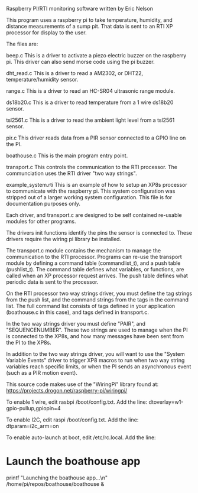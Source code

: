 
Raspberry PI/RTI monitoring software written by Eric Nelson

This program uses a raspberry pi to take temperature, humidity, and distance
measurements of a sump pit. That data is sent to an RTI XP processor for 
display to the user.

The files are:

beep.c
This is a driver to activate a piezo electric buzzer on the raspberry pi.
This driver can also send morse code using the pi buzzer.

dht_read.c
This is a driver to read a AM2302, or DHT22, temperature/humidity
sensor.

range.c
This is a driver to read an HC-SR04 ultrasonic range module.

ds18b20.c
This is a driver to read temperature from a 1 wire ds18b20 sensor.

tsl2561.c
This is a driver to read the ambient light level from a tsl2561 sensor.

pir.c
This driver reads data from a PIR sensor connected to a GPIO line on the PI.

boathouse.c
This is the main program entry point.

transport.c
This controls the communication to the RTI processor. The communciation
uses the RTI driver "two way strings".

example_system.rti
This is an example of how to setup an XP8s processor to communicate with
the raspberry pi. This system configuration was stripped out of a larger
working system configuration. This file is for documentation purposes only.

Each driver, and transport.c are designed to be self contained re-usable
modules for other programs. 

The drivers init functions identify the pins the sensor is connected to. These
drivers require the wiring pi library be installed.

The transport.c module contains the mechanism to manage the communication
to the RTI processor. Programs can re-use the transport module by defining a
command table (commandlist_t), and a push table (pushlist_t). The command
table defines what variables, or functions, are called when an XP processor request
arrives. The push table defines what periodic data is sent to the processor.

On the RTI processor two way strings driver, you must define the tag strings from
the push list, and the command strings from the tags in the command list. The 
full command list consists of tags defined in your application (boathouse.c in this case),
and tags defined in transport.c.

In the two way strings driver you must define "PAIR", and "SEQUENCENUMBER". These two
strings are used to manage when the PI is connected to the XP8s, and how many
messages have been sent from the PI to the XP8s.

In addition to the two way strings driver, you will want to use the 
"System Variable Events" driver to trigger XP8 macros to run when two way string
variables reach specific limits, or when the PI sends an asynchronous event (such
as a PIR motion event).

This source code makes use of the "WiringPi" library found at:
https://projects.drogon.net/raspberry-pi/wiringpi/

To enable 1 wire, edit rasbpi /boot/config.txt. Add the line:
dtoverlay=w1-gpio-pullup,gpiopin=4

To enable I2C, edit raspi /boot/config.txt. Add the line:
dtparam=i2c_arm=on

To enable auto-launch at boot, edit /etc/rc.local. Add the line:
# Launch the boathouse app
printf "Launching the boathouse app...\n"
/home/pi/repos/boathouse/boathouse &


